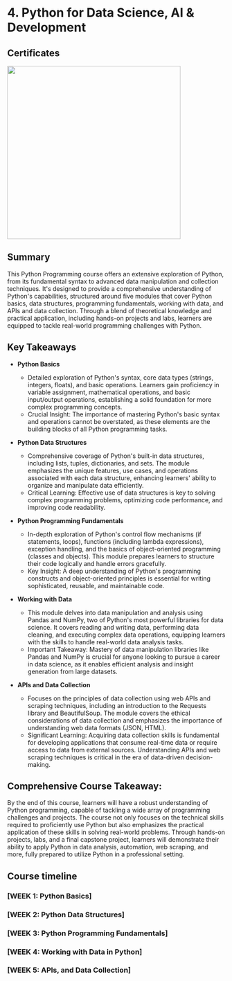 # 4. Python for Data Science, AI & Development

## Certificates 
<p aligh="middle">
  <a href="https://coursera.org/share/43b8d538772cde29e185b98ed073483d"><img src="https://github.com/imjustha/IBM_DataScienceProfessional_Certificate/assets/76855473/b1cffeb3-c284-4a30-95ec-7918bf799db5" height="400"></a>

## Summary
This Python Programming course offers an extensive exploration of Python, from its fundamental syntax to advanced data manipulation and collection techniques. It's designed to provide a comprehensive understanding of Python's capabilities, structured around five modules that cover Python basics, data structures, programming fundamentals, working with data, and APIs and data collection. Through a blend of theoretical knowledge and practical application, including hands-on projects and labs, learners are equipped to tackle real-world programming challenges with Python.

## Key Takeaways
- **Python Basics**
  - Detailed exploration of Python's syntax, core data types (strings, integers, floats), and basic operations. Learners gain proficiency in variable assignment, mathematical operations, and basic input/output operations, establishing a solid foundation for more complex programming concepts.
  - Crucial Insight: The importance of mastering Python's basic syntax and operations cannot be overstated, as these elements are the building blocks of all Python programming tasks.

- **Python Data Structures**
  - Comprehensive coverage of Python's built-in data structures, including lists, tuples, dictionaries, and sets. The module emphasizes the unique features, use cases, and operations associated with each data structure, enhancing learners' ability to organize and manipulate data efficiently.
  - Critical Learning: Effective use of data structures is key to solving complex programming problems, optimizing code performance, and improving code readability.

- **Python Programming Fundamentals**
  - In-depth exploration of Python's control flow mechanisms (if statements, loops), functions (including lambda expressions), exception handling, and the basics of object-oriented programming (classes and objects). This module prepares learners to structure their code logically and handle errors gracefully.
  - Key Insight: A deep understanding of Python's programming constructs and object-oriented principles is essential for writing sophisticated, reusable, and maintainable code.

- **Working with Data**
  - This module delves into data manipulation and analysis using Pandas and NumPy, two of Python's most powerful libraries for data science. It covers reading and writing data, performing data cleaning, and executing complex data operations, equipping learners with the skills to handle real-world data analysis tasks.
  - Important Takeaway: Mastery of data manipulation libraries like Pandas and NumPy is crucial for anyone looking to pursue a career in data science, as it enables efficient analysis and insight generation from large datasets.

- **APIs and Data Collection**
  - Focuses on the principles of data collection using web APIs and scraping techniques, including an introduction to the Requests library and BeautifulSoup. The module covers the ethical considerations of data collection and emphasizes the importance of understanding web data formats (JSON, HTML).
  - Significant Learning: Acquiring data collection skills is fundamental for developing applications that consume real-time data or require access to data from external sources. Understanding APIs and web scraping techniques is critical in the era of data-driven decision-making.

## Comprehensive Course Takeaway:
By the end of this course, learners will have a robust understanding of Python programming, capable of tackling a wide array of programming challenges and projects. The course not only focuses on the technical skills required to proficiently use Python but also emphasizes the practical application of these skills in solving real-world problems. Through hands-on projects, labs, and a final capstone project, learners will demonstrate their ability to apply Python in data analysis, automation, web scraping, and more, fully prepared to utilize Python in a professional setting.


## Course timeline

### [WEEK 1: Python Basics]
### [WEEK 2: Python Data Structures]
### [WEEK 3: Python Programming Fundamentals]
### [WEEK 4: Working with Data in Python]
### [WEEK 5: APIs, and Data Collection]


